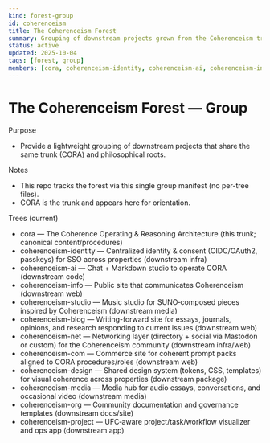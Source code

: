 ```yaml
---
kind: forest-group
id: coherenceism
title: The Coherenceism Forest
summary: Grouping of downstream projects grown from the Coherenceism trunk.
status: active
updated: 2025-10-04
tags: [forest, group]
members: [cora, coherenceism-identity, coherenceism-ai, coherenceism-info, coherenceism-studio, coherenceism-blog, coherenceism-net, coherenceism-com, coherenceism-design, coherenceism-media, coherenceism-org, coherenceism-project]
---
```


# The Coherenceism Forest — Group

Purpose
- Provide a lightweight grouping of downstream projects that share the same trunk (CORA) and philosophical roots.

Notes
- This repo tracks the forest via this single group manifest (no per-tree files).
- CORA is the trunk and appears here for orientation.

Trees (current)
- cora — The Coherence Operating & Reasoning Architecture (this trunk; canonical content/procedures)
- coherenceism-identity — Centralized identity & consent (OIDC/OAuth2, passkeys) for SSO across properties (downstream infra)
- coherenceism-ai — Chat + Markdown studio to operate CORA (downstream code)
- coherenceism-info — Public site that communicates Coherenceism (downstream web)
- coherenceism-studio — Music studio for SUNO‑composed pieces inspired by Coherenceism (downstream media)
- coherenceism-blog — Writing-forward site for essays, journals, opinions, and research responding to current issues (downstream web)
- coherenceism-net — Networking layer (directory + social via Mastodon or custom) for the Coherenceism community (downstream infra/web)
- coherenceism-com — Commerce site for coherent prompt packs aligned to CORA procedures/roles (downstream web)
- coherenceism-design — Shared design system (tokens, CSS, templates) for visual coherence across properties (downstream package)
- coherenceism-media — Media hub for audio essays, conversations, and occasional video (downstream media)
- coherenceism-org — Community documentation and governance templates (downstream docs/site)
- coherenceism-project — UFC‑aware project/task/workflow visualizer and ops app (downstream app)
